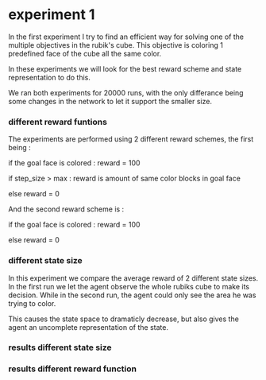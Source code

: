 # experiment 1

In the first experiment I try to find an efficient way for solving one of the multiple objectives in the rubik's cube.
This objective is coloring 1 predefined face of the cube all the same color.

In these experiments we will look for the best reward scheme and state representation to do this.

We ran both experiments for 20000 runs, with the only differance being some changes in the network to let it support the smaller size.



### different reward funtions
The experiments are performed using 2 different reward schemes, the first being :

if the goal face is colored : reward = 100

if step_size > max : reward is amount of same color blocks in goal face

else reward = 0


And the second reward scheme is :

if the goal face is colored : reward = 100

else reward = 0

### different state size
In this experiment we compare the average reward of 2 different state sizes.
In the first run we let the agent observe the whole rubiks cube to make its decision.
While in the second run, the agent could only see the area he was trying to color.

This causes the state space to dramaticly decrease, but also gives the agent an uncomplete representation of the state.



### results different state size


### results different reward function
